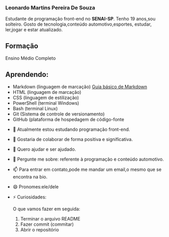 ### Leonardo Martins Pereira De Souza

   Estudante de programação front-end no **SENAI-SP**. Tenho 19 anos,sou solteiro. Gosto de tecnologia,conteúdo automotivo,esportes, estudar, ler,jogar e estar atualizado.

## Formação
Ensino Médio Completo

## Aprendendo:

 * Markdown (linguagem de marcação)
[Guia básico de Markdown](https://docs.pipz.com/central-de-ajuda/learning-center/guia-basico-de-markdown#open)
* HTML (linguagem de marcação)
* CSS (linguagem de estilização)
* PowerShell (terminal Windows)
* Bash (terminal Linux)
* Git (Sistema de controle de versionamento)
* GitHub (plataforma de hospedagem de código-fonte




- 🌱 Atualmente estou estudando programação front-end.
- 👯 Gostaria de colaborar de forma positiva e signifícativa.
- 🤔 Quero ajudar e ser ajudado.
- 💬 Pergunte me sobre: referente à programação e conteúdo automotivo.
- 📫 Para entrar em contato,pode me mandar um email,o mesmo que se encontra na bio.
- 😄 Pronomes:ele/dele
- ⚡ Curiosidades:

  O que vamos fazer em seguida:
  1. Terminar o arquivo README
  2. Fazer commit (commitar)
  3. Abrir o repositório
     
  
